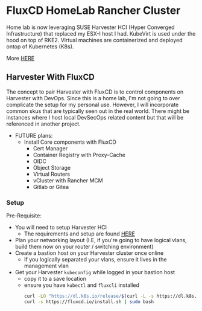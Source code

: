 # FluxCD HomeLab Rancher Cluster
Home lab is now leveraging SUSE Harvester HCI (Hyper Converged Infrastructure) that replaced my ESX-I host I had. KubeVirt is used under the hood on top of RKE2. Virtual machines are containerized and deployed ontop of Kubernetes (K8s).

More [HERE](https://harvesterhci.io/)

## Harvester With FluxCD
The concept to pair Harvester with FluxCD is to control components on Harvester with DevOps. Since this is a home lab, I'm not going to over complicate the setup for my personal use. However, I will incorporate common skus that are typically seen out in the real world. There might be instances where I host local DevSecOps related content but that will be referenced in another project.

- FUTURE plans:
  - Install Core components with FluxCD
    - Cert Manager
    - Container Registry with Proxy-Cache
    - OIDC
    - Object Storage
    - Virtual Routers
    - vCluster with Rancher MCM
    - Gitlab or Gitea

### Setup
Pre-Requisite:
- You will need to setup Harvester HCI
  - The requirements and setup are found [HERE](https://docs.harvesterhci.io/v1.5/)
- Plan your networking layout (I.E, if you're going to have logical vlans, build them now on your router / switching environment)
- Create a bastion host on your Harvester cluster once online
  - If you logically separated your vlans, ensure it lives in the management vlan
- Get your Harvester `kubeconfig` while logged in your bastion host
  - copy it to a save location
  - ensure you have `kubectl` and `fluxcli` installed
    ```sh
    curl -LO "https://dl.k8s.io/release/$(curl -L -s https://dl.k8s.io/release/stable.txt)/bin/linux/amd64/kubectl"
    curl -s https://fluxcd.io/install.sh | sudo bash
    ```
